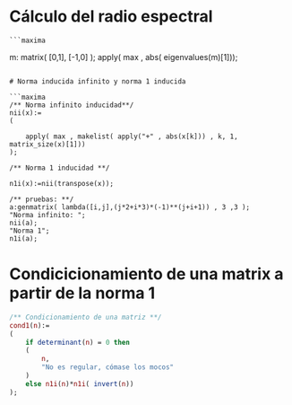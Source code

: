 # Cálculo del radio espectral  
	```maxima
m: matrix(
 [0,1], 
 [-1,0] 
);
apply( max , abs( eigenvalues(m)[1]));
```

# Norma inducida infinito y norma 1 inducida  

```maxima
/** Norma infinito inducidad**/
nii(x):=
(
    
    apply( max , makelist( apply("+" , abs(x[k])) , k, 1, matrix_size(x)[1]))
);

/** Norma 1 inducidad **/

n1i(x):=nii(transpose(x));

/** pruebas: **/
a:genmatrix( lambda([i,j],(j*2+i*3)*(-1)**(j+i+1)) , 3 ,3 );
"Norma infinito: ";
nii(a);
"Norma 1";
n1i(a);
```

# Condicicionamiento de una matrix a partir de la norma 1
```maxima
/** Condicionamiento de una matriz **/
cond1(n):=
(
    if determinant(n) = 0 then 
    (
        n, 
        "No es regular, cómase los mocos" 
    )
    else n1i(n)*n1i( invert(n))
);
```
